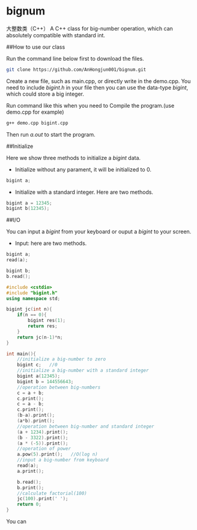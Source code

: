 # bignum
大整数类（C++）
A C++ class for big-number operation, which can absolutely compatible with standard int.

##How to use our class

Run the command line below first to download the files.
```bash
git clone https://github.com/AnHongjun001/bignum.git
```

Create a new file, such as main.cpp, or directly write in the demo.cpp. You need to include *bigint.h* in your file then you can use the data-type *bigint*, which could store a big integer.

Run command like this when you need to Compile the program.(use demo.cpp for example)

```bash
g++ demo.cpp bigint.cpp
```
Then run *a.out* to start the program.

##Initialize

Here we show three methods to initialize a *bigint* data.

* Initialize without any parament, it will be initialized to 0.
```cpp
bigint a;
```

* Initialize with a standard integer. Here are two methods.
```cpp
bigint a = 12345;
bigint b(12345);
```

##I/O

You can input a *bigint* from your keyboard or ouput a *bigint* to your screen.

* Input: here are two methods.
```cpp
bigint a;
read(a);
```
```cpp
bigint b;
b.read();
```

```cpp
#include <cstdio>
#include "bigint.h"
using namespace std;

bigint jc(int n){
	if(n == 0){
		bigint res(1);
		return res;
	}
	return jc(n-1)*n;
}

int main(){
	//initialize a big-number to zero
	bigint c;	//0
	//initialize a big-number with a standard integer
	bigint a(12345);
	bigint b = 144556643;
	//operation between big-numbers
	c = a + b;
	c.print();
	c = a - b;
	c.print();
	(b-a).print();
	(a*b).print();
	//operation between big-number and standard integer
	(a + 1234).print();
	(b - 3322).print();
	(a * (-5)).print();
	//operation of power
	a.pow(5).print();	//O(log n)
	//input a big-number from keyboard
	read(a);
	a.print();

	b.read();
	b.print();
	//calculate factorial(100)
	jc(100).print(' ');
	return 0;
}

```

You can